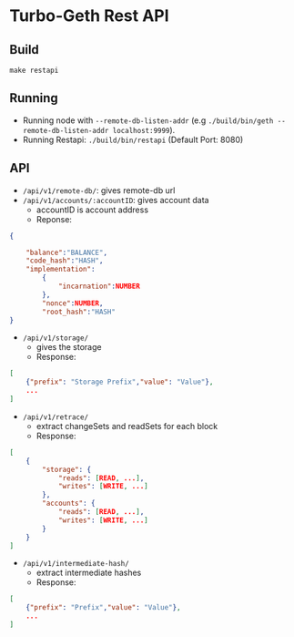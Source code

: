 # Turbo-Geth Rest API

## Build

```
make restapi
```

## Running

* Running node with `--remote-db-listen-addr` (e.g `./build/bin/geth --remote-db-listen-addr localhost:9999`).
* Running Restapi: `./build/bin/restapi` (Default Port: 8080)

## API

* `/api/v1/remote-db/`: gives remote-db url
* `/api/v1/accounts/:accountID`: gives account data
    * accountID is account address
    * Reponse: 
    
```json
{

    "balance":"BALANCE",
    "code_hash":"HASH",
    "implementation":
        {
            "incarnation":NUMBER
        },
        "nonce":NUMBER,
        "root_hash":"HASH"      
}
```
* `/api/v1/storage/`
    * gives the storage
    * Response:
```json
[
    {"prefix": "Storage Prefix","value": "Value"},
    ...
]
```
* `/api/v1/retrace/`
    * extract changeSets and readSets for each block
    * Response:
```json
[
    {
        "storage": {
            "reads": [READ, ...],
            "writes": [WRITE, ...]
        },
        "accounts": {
            "reads": [READ, ...],
            "writes": [WRITE, ...]
        }
    }
]
```
* `/api/v1/intermediate-hash/`
    * extract intermediate hashes
    * Response:
```json
[
    {"prefix": "Prefix","value": "Value"},
    ...
]
```

